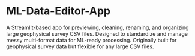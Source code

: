 # ML-Data-Editor-App
A Streamlit-based app for previewing, cleaning, renaming, and organizing large geophysical survey CSV files. Designed to standardize and manage messy multi-format data for ML-ready processing. Originally built for geophysical survey data but flexible for any large CSV files.
